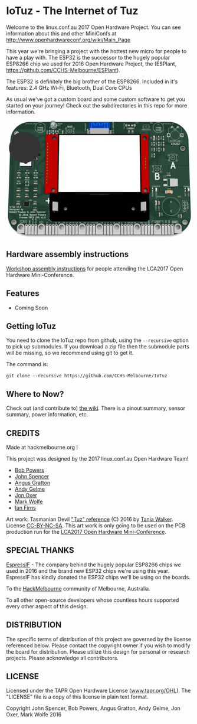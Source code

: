 IoTuz - The Internet of Tuz
=============

Welcome to the linux.conf.au 2017 Open Hardware Project.  You can see information about this and other MiniConfs at http://www.openhardwareconf.org/wiki/Main_Page

This year we're bringing a project with the hottest new micro for people to have a play with. The ESP32 is the successor to the hugely popular ESP8266 chip we used for 2016 Open Hardware Project, the (ESPlant, https://github.com/CCHS-Melbourne/ESPlant).

The ESP32 is definitely the big brother of the ESP8266.  Included in it's features: 2.4 GHz Wi-Fi, Bluetooth, Dual Core CPUs

As usual we've got a custom board and some custom software to get you started on your journey!  Check out the subdirectories in this repo for more information.

![IoTuz Render](https://github.com/CCHS-Melbourne/IoTuz/blob/master/Circuit/Resources/IoTuz-Render.png)

Hardware assembly instructions
------------------------------
[Workshop assembly instructions](https://github.com/CCHS-Melbourne/IoTuz/wiki/Assembly-Instructions)
for people attending the LCA2017 Open Hardware Mini-Conference.

Features
--------

* Coming Soon

Getting IoTuz
---------------

You need to clone the IoTuz repo from github, using the `--recursive` option to pick up submodules. If you download a zip file then the submodule parts will be missing, so we recommend using git to get it.

The command is:
```
git clone --recursive https://github.com/CCHS-Melbourne/IoTuz
```


Where to Now?
-------------

Check out (and contribute to) [the wiki](https://github.com/CCHS-Melbourne/IoTuz/wiki). There is a pinout summary, sensor summary, power information, etc.

CREDITS
------------

Made at hackmelbourne.org !

This project was designed by the 2017 linux.conf.au Open Hardware Team!
 - [Bob Powers](https://github.com/rdpowers)
 - [John Spencer](https://github.com/mage0r)
 - [Angus Gratton](https://github.com/projectgus)
 - [Andy Gelme](https://github.com/geekscape)
 - [Jon Oxer](https://github.com/jonoxer)
 - [Mark Wolfe](https://github.com/wolfeidau)
 - [Ian Firns](https://github.com/firnsy)

Art work: Tasmanian Devil ["Tuz" reference](http://www.redbubble.com/people/taniawalker/works/22375875-round-tasmania-vignettes) (C) 2016 by [Tania Walker](http://www.taniawalker.com).  License [CC-BY-NC-SA](https://creativecommons.org/licenses/by-nc-sa/2.0).  This art work is only going to be used on the PCB production run for the [LCA2017 Open Hardware Mini-Conference](http://www.openhardwareconf.org/wiki/OHC2017).

SPECIAL THANKS
------------

[EspressIF](https://espressif.com/) - The company behind the hugely popular ESP8266 chips we used in 2016 and the brand new ESP32 chips we're using this year.  EspressIF has kindly donated the ESP32 chips we'll be using on the boards.

To the [HackMelbourne](http://hackmelbourne.org) community of Melbourne, Australia.

To all other open-source developers whose countless hours supported every other aspect of this design.

DISTRIBUTION
------------
The specific terms of distribution of this project are governed by the
license referenced below. Please contact the copyright owner if you wish to modify the board for distribution. Please utilize this design for personal or research projects. Please acknowledge all contributors.

LICENSE
-------
Licensed under the TAPR Open Hardware License (www.tapr.org/OHL).
The "LICENSE" file is a copy of this license in plain text format.

Copyright John Spencer, Bob Powers, Angus Gratton, Andy Gelme, Jon Oxer, Mark Wolfe 2016
